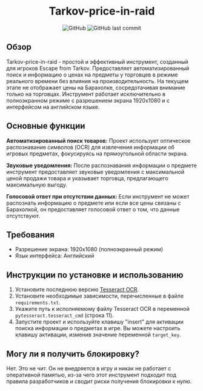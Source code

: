 <div align="center">

# Tarkov-price-in-raid

![GitHub](https://img.shields.io/github/license/Faunas/Tarkov-price-in-raid)
![GitHub last commit](https://img.shields.io/github/last-commit/Faunas/Tarkov-price-in-raid)

</div>

## Обзор

Tarkov-price-in-raid - простой и эффективный инструмент, созданный для игроков Escape from Tarkov. Предоставляет автоматизированный поиск и информацию о ценах на предметы у торговцев в режиме реального времени без влияния на производительность. На текущем этапе не отображает цены на Барахолке, сосредотачивая внимание только на торговцах. Инструмент работает исключительно в полноэкранном режиме с разрешением экрана 1920x1080 и с интерфейсом на английском языке.

## Основные функции

**Автоматизированный поиск товаров:** Проект использует оптическое распознавание символов (OCR) для извлечения информации об игровых предметах, фокусируясь на прямоугольной области экрана.

**Звуковые уведомления:** После распознавания информации о предмете инструмент предоставляет звуковые уведомления с максимальной ценой продажи товара и указывает торговца, предлагающего максимальную выгоду.

**Голосовой ответ при отсутствии данных:** Если инструмент не может распознать информацию о предмете или если все цены связаны с Барахолкой, он предоставляет голосовой ответ о том, что данные отсутствуют.

## Требования

- Разрешение экрана: 1920x1080 (полноэкранный режим)
- Язык интерфейса: Английский

## Инструкции по установке и использованию

1. Установите последнюю версию [Tesseract OCR](https://github.com/tesseract-ocr/tesseract/releases/).
2. Установите необходимые зависимости, перечисленные в файле `requirements.txt`.
3. Укажите путь к исполняемому файлу Tesseract OCR в переменной `pytesseract.tesseract_cmd` (строка 11).
4. Запустите проект и используйте клавишу "insert" для активации поиска информации о предметах в игре. Вы можете настроить клавишу активации, изменив значение переменной `target_key`.

## Могу ли я получить блокировку?
Нет. Это не чит. Он не внедряется в игру и никак не работает с оперативной памятью, из-за чего этот инструмент подходит под правила разработчиков и сводит риски получения блокировки к нулю.


</div>
